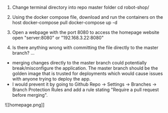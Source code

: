 
1. Change terminal directory into repo master folder
cd robot-shop/

2. Using the docker compose file, download and run the containers on the host
docker-compose pull
docker-compose up -d

3. Open a webpage with the port 8080 to access the homepage website
open "server:8080" or "192.168.3.22:8080"

4. Is there anything wrong with committing the file directly to the master branch? ...
- merging changes directly to the master branch could potentially  break/misconfigure the application.  The master branch should be the golden image that is trusted for deployments which would cause issues with anyone trying to deploy the app.
- I would prevent it by going to Github Repo -> Settings -> Branches -> Branch Protection Rules and add a rule stating "Require a pull request before merging".

![[homepage.png]]
